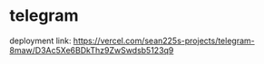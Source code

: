 # telegram

deployment link: https://vercel.com/sean225s-projects/telegram-8maw/D3Ac5Xe6BDkThz9ZwSwdsb5123q9
